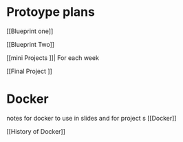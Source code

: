 # Protoype plans

[[Blueprint one]]

[[Blueprint Two]]


[[mini Projects ]]| For each week  

[[Final Project ]]

# Docker

notes for docker to use in slides and for project 
s
[[Docker]]

[[History of Docker]]


